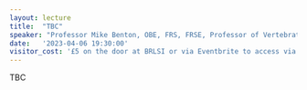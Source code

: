 ```yaml
---
layout: lecture
title:  "TBC"
speaker: "Professor Mike Benton, OBE, FRS, FRSE, Professor of Vertebrate Palaeontology, University of Bristol"
date:   '2023-04-06 19:30:00'
visitor_cost: '£5 on the door at BRLSI or via Eventbrite to access via Zoom'
---
```

TBC